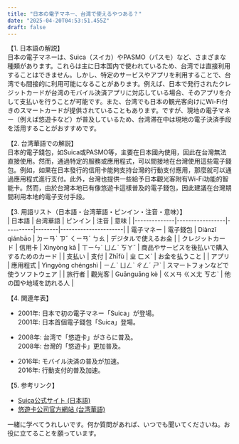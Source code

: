 ```yaml
---
title: "日本の電子マネー、台湾で使えるやつある？"
date: "2025-04-20T04:53:51.455Z"
draft: false
---
```


【1. 日本語の解説】  
日本の電子マネーは、Suica（スイカ）やPASMO（パスモ）など、さまざまな種類があります。これらは主に日本国内で使われているため、台湾では直接利用することはできません。しかし、特定のサービスやアプリを利用することで、台湾でも間接的に利用可能になることがあります。例えば、日本で発行されたクレジットカードが台湾のモバイル決済アプリに対応している場合、そのアプリを介して支払いを行うことが可能です。また、台湾でも日本の観光客向けにWi-Fi付きのスマートカードが提供されていることもあります。ですが、現地の電子マネー（例えば悠遊卡など）が普及しているため、台湾滞在中は現地の電子決済手段を活用することがおすすめです。

【2. 台湾華語での解説】  
日本的電子錢包，如Suica或PASMO等，主要在日本國內使用，因此在台灣無法直接使用。然而，通過特定的服務或應用程式，可以間接地在台灣使用這些電子錢包。例如，如果在日本發行的信用卡能夠支持台灣的行動支付應用，那麼就可以通過應用程式進行支付。此外，台灣也提供一些給予日本觀光客附有Wi-Fi功能的智能卡。然而，由於台灣本地已有像悠遊卡這樣普及的電子錢包，因此建議在台灣期間利用本地的電子支付手段。

【3. 用語リスト（日本語・台湾華語・ピンイン・注音・意味）】  
| 日本語       | 台湾華語          | ピンイン  | 注音   | 意味                   |
|--------------|-----------------|----------|--------|----------------------|
| 電子マネー    | 電子錢包          | Diànzǐ qiánbāo | ㄉㄧㄢˋ ㄗˇ ㄑㄧㄢˊ ㄅㄠ | デジタルで使えるお金        |
| クレジットカード | 信用卡            | Xìnyòng kǎ | ㄒㄧㄣˋ ㄩㄥˋ ㄎㄚˇ | 商品やサービスを後払いで購入するためのカード |
| 支払い        | 支付              | Zhīfù       | ㄓ ㄈㄨˋ   | お金を払うこと             |
| アプリ        | 應用程式          | Yìngyòng chéngshì | ㄧㄥˋ ㄩㄥˋ ㄔㄥˊ ㄕˋ | スマートフォンなどで使うソフトウェア  |
| 旅行者        | 觀光客            | Guānguāng kè | ㄍㄨㄢ ㄍㄨㄤ ㄎㄜˋ | 他の国や地域を訪れる人        |

【4. 関連年表】  
- 2001年: 日本で初の電子マネー「Suica」が登場。  
  2001年: 日本首個電子錢包「Suica」登場。

- 2008年: 台湾で「悠遊卡」がさらに普及。  
  2008年: 台灣的「悠遊卡」更加普及。

- 2016年: モバイル決済の普及が加速。  
  2016年: 行動支付的普及加速。

【5. 参考リンク】  
- [Suica公式サイト (日本語)](https://www.jreast.co.jp/suica/)
- [悠遊卡公司官方網站 (台湾華語)](https://www.easycard.com.tw/)

一緒に学べてうれしいです。何か質問があれば、いつでも聞いてくださいね。お役に立てることを願っています。